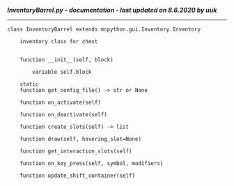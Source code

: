 ***InventoryBarrel.py - documentation - last updated on 8.6.2020 by uuk***
___

    class InventoryBarrel extends mcpython.gui.Inventory.Inventory
        
        inventory class for chest


        function __init__(self, block)

            variable self.block

        static
        function get_config_file() -> str or None

        function on_activate(self)

        function on_deactivate(self)

        function create_slots(self) -> list

        function draw(self, hovering_slot=None)

        function get_interaction_slots(self)

        function on_key_press(self, symbol, modifiers)

        function update_shift_container(self)
